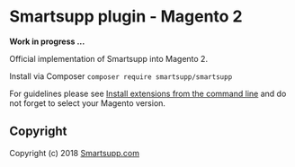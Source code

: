 # Smartsupp plugin - Magento 2

**Work in progress ...**

Official implementation of Smartsupp into Magento 2.

Install via Composer `composer require smartsupp/smartsupp`

For guidelines please see [Install extensions from the command line](https://devdocs.magento.com/guides/v2.2/comp-mgr/install-extensions.html) and do not forget to select your Magento version.

## Copyright

Copyright (c) 2018 [Smartsupp.com](https://www.smartsupp.com/)